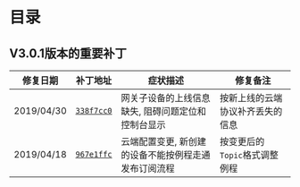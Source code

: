 # <a name="目录">目录</a>

V3.0.1版本的重要补丁
---

| **修复日期**    | **补丁地址**                                                                                                | **症状描述**                                            | **修复备注**
|-----------------|-------------------------------------------------------------------------------------------------------------|---------------------------------------------------------|---------------------------------
| 2019/04/30      | [`338f7cc0`](https://code.aliyun.com/linkkit/c-sdk/commit/338f7cc0089d3f4b4d8cd3e5cf3d7ce7ca8cbbf7.diff)    | 网关子设备的上线信息缺失, 阻碍问题定位和控制台显示      | 按新上线的云端协议补齐丢失的信息
| 2019/04/18      | [`967e1ffc`](https://code.aliyun.com/linkkit/c-sdk/commit/967e1ffcddbe64d373e22079babda578ba372607.diff)    | 云端配置变更, 新创建的设备不能按例程走通发布订阅流程    | 按变更后的`Topic`格式调整例程

